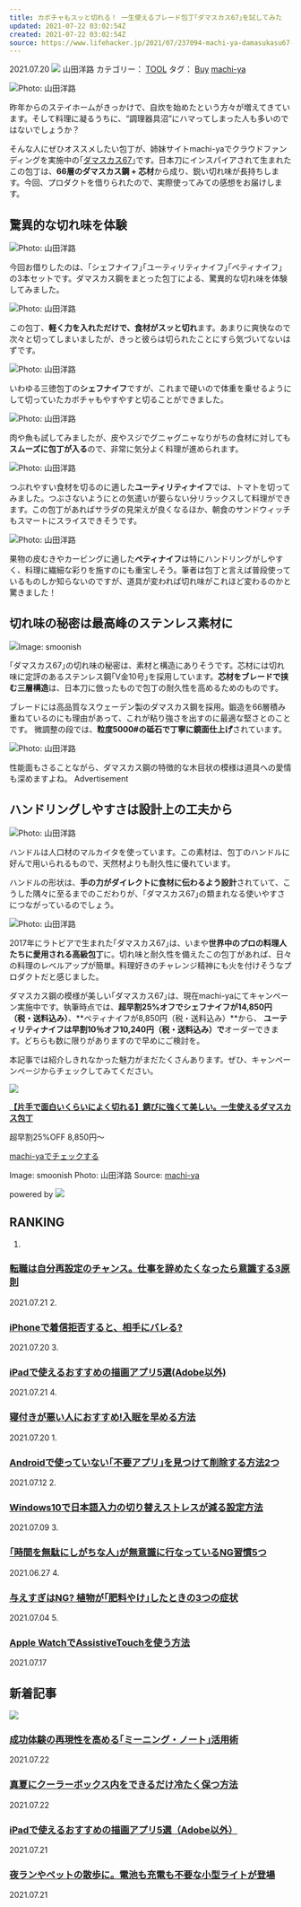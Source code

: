 ```yaml
---
title: カボチャもスッと切れる！ 一生使えるブレード包丁｢ダマスカス67｣を試してみた
updated: 2021-07-22 03:02:54Z
created: 2021-07-22 03:02:54Z
source: https://www.lifehacker.jp/2021/07/237094-machi-ya-damasukasu67-review.html
---
```


2021.07.20
![](https://www.lifehacker.jp/assets/common/img/icon_author.svg) 山田洋路
カテゴリー：
[TOOL](https://www.lifehacker.jp/tool/)
タグ：
[Buy](https://www.lifehacker.jp/tags/buy/)
[machi-ya](https://www.lifehacker.jp/tags/machi-ya/)

![](https://assets.media-platform.com/lifehacker/dist/images/2021/06/20/samura67-0%281%29-w960.JPG)Photo: 山田洋路

昨年からのステイホームがきっかけで、自炊を始めたという方々が増えてきています。そして料理に凝るうちに、“調理器具沼”にハマってしまった人も多いのではないでしょうか？

そんな人にぜひオススメしたい包丁が、姉妹サイトmachi-yaでクラウドファンディングを実施中の｢[ダマスカス67](https://camp-fire.jp/projects/view/432992)｣です。日本刀にインスパイアされて生まれたこの包丁は、**66層のダマスカス鋼 + 芯材**から成り、鋭い切れ味が長持ちします。今回、プロダクトを借りられたので、実際使ってみての感想をお届けします。

## 驚異的な切れ味を体験

![](https://assets.media-platform.com/lifehacker/dist/images/2021/06/20/samura67%282%29-w1280.jpg)Photo: 山田洋路

今回お借りしたのは、｢シェフナイフ｣｢ユーティリティナイフ｣｢ぺティナイフ｣ の3本セットです。ダマスカス鋼をまとった包丁による、驚異的な切れ味を体験してみました。

![](https://assets.media-platform.com/lifehacker/dist/images/2021/06/20/samura67-2.gif)Photo: 山田洋路

この包丁、**軽く力を入れただけで、食材がスッと切れ**ます。あまりに爽快なので次々と切ってしまいましたが、きっと彼らは切られたことにすら気づいてないはずです。

![](https://assets.media-platform.com/lifehacker/dist/images/2021/06/20/samura67%286%29-w1280.jpg)Photo: 山田洋路

いわゆる三徳包丁の**シェフナイフ**ですが、これまで硬いので体重を乗せるようにして切っていたカボチャもやすやすと切ることができました。

![](https://assets.media-platform.com/lifehacker/dist/images/2021/06/20/samura67%281%29-w1280.jpg)Photo: 山田洋路

肉や魚も試してみましたが、皮やスジでグニャグニャなりがちの食材に対しても**スムーズに包丁が入る**ので、非常に気分よく料理が進められます。

![](https://assets.media-platform.com/lifehacker/dist/images/2021/06/20/samura67%287%29-w1280.jpg)Photo: 山田洋路

つぶれやすい食材を切るのに適した**ユーティリティナイフ**では、トマトを切ってみました。つぶさないようにとの気遣いが要らない分リラックスして料理ができます。この包丁があればサラダの見栄えが良くなるほか、朝食のサンドウィッチもスマートにスライスできそうです。

![](https://assets.media-platform.com/lifehacker/dist/images/2021/06/20/samura67%288%29-w1280.jpg)Photo: 山田洋路

果物の皮むきやカービングに適した**ぺティナイフ**は特にハンドリングがしやすく、料理に繊細な彩りを施すのにも重宝しそう。筆者は包丁と言えば普段使っているものしか知らないのですが、道具が変われば切れ味がこれほど変わるのかと驚きました！

## 切れ味の秘密は最高峰のステンレス素材に

![](https://assets.media-platform.com/lifehacker/dist/images/2021/06/20/Damascus67%284%29.gif)Image: smoonish

｢ダマスカス67｣の切れ味の秘密は、素材と構造にありそうです。芯材には切れ味に定評のあるステンレス鋼｢V金10号｣を採用しています。**芯材をブレードで挟む三層構造**は、日本刀に倣ったもので包丁の耐久性を高めるためのものです。

ブレードには高品質なスウェーデン製のダマスカス鋼を採用。鍛造を66層積み重ねているのにも理由があって、これが粘り強さを出すのに最適な堅さとのことです。
微調整の段では、**粒度5000#の砥石で丁寧に鏡面仕上げ**されています。

![](https://assets.media-platform.com/lifehacker/dist/images/2021/06/20/samura67%284%29-w1280.jpg)Photo: 山田洋路

性能面もさることながら、ダマスカス鋼の特徴的な木目状の模様は道具への愛情も深めますよね。
Advertisement

## ハンドリングしやすさは設計上の工夫から

![](https://assets.media-platform.com/lifehacker/dist/images/2021/06/20/samura67%285%29-w1280.jpg)Photo: 山田洋路

ハンドルは人口材のマルカイタを使っています。この素材は、包丁のハンドルに好んで用いられるもので、天然材よりも耐久性に優れています。

ハンドルの形状は、**手の力がダイレクトに食材に伝わるよう設計**されていて、こうした隅々に至るまでのこだわりが、｢ダマスカス67｣の類まれなる使いやすさにつながっているのでしょう。

![](https://assets.media-platform.com/lifehacker/dist/images/2021/06/20/samura67-0%282%29.JPG)Photo: 山田洋路

2017年にラトビアで生まれた｢ダマスカス67｣は、いまや**世界中のプロの料理人たちに愛用される高級包丁**に。切れ味と耐久性を備えたこの包丁があれば、日々の料理のレベルアップが簡単。料理好きのチャレンジ精神にも火を付けそうなプロダクトだと感じました。

ダマスカス鋼の模様が美しい｢ダマスカス67｣は、現在machi-yaにてキャンペーン実施中です。執筆時点では、**超早割25%オフでシェフナイフが14,850円（税・送料込み）**、**ペティナイフが8,850円（税・送料込み）**から、 **ユーティリティナイフは早割10％オフ10,240円（税・送料込み）で**オーダーできます。どちらも数に限りがありますので早めにご検討を。

本記事では紹介しきれなかった魅力がまだたくさんあります。ぜひ、キャンペーンページからチェックしてみてください。

[![](https://static.camp-fire.jp/uploads/project_version/image/676704/76123f86-2d9f-4529-b0ba-c10310e19ddf.jpg?ixlib=rails-2.1.4&auto=format&w=1024)](https://camp-fire.jp/projects/view/432992?utm_source=lh&utm_medium=article_buywdg&utm_campaign=damasukasu67)

**[【片手で面白いくらいによく切れる】錆びに強くて美しい。一生使えるダマスカス包丁](https://camp-fire.jp/projects/view/432992?utm_source=lh&utm_medium=article_buywdg&utm_campaign=damasukasu67)**

超早割25%OFF 8,850円～

[machi-yaでチェックする](https://camp-fire.jp/projects/view/432992?utm_source=lh&utm_medium=article_buywdg&utm_campaign=damasukasu67)

Image: smoonish
Photo: 山田洋路
Source: [machi-ya](https://camp-fire.jp/projects/view/432992)

powered by [![](https://www.lifehacker.jp/assets/common/img/logo_cxense.png)](http://www.cxense.com/jp/)

## RANKING

1.

### [転職は自分再設定のチャンス。仕事を辞めたくなったら意識する3原則](https://www.lifehacker.jp/2021/07/238958book_to_read-802.html?cx_click=pc_ranking)

2021.07.21
2.

### [iPhoneで着信拒否すると、相手にバレる?](https://www.lifehacker.jp/2021/07/what-actually-happens-when-you-block-someone-on-your.html?cx_click=pc_ranking)

2021.07.20
3.

### [iPadで使えるおすすめの描画アプリ5選(Adobe以外)](https://www.lifehacker.jp/2021/07/the-best-ipad-drawing-apps-that-arent-adobe-fresco.html?cx_click=pc_ranking)

2021.07.21
4.

### [寝付きが悪い人におすすめ!入眠を早める方法](https://www.lifehacker.jp/2021/07/fall-asleep-faster-using-cognitive-shufflin.html?cx_click=pc_ranking)

2021.07.20
1.

### [Androidで使っていない｢不要アプリ｣を見つけて削除する方法2つ](https://www.lifehacker.jp/2021/07/238068find-and-delete-unused-apps-android.html?cx_click=pc_ranking)

2021.07.12
2.

### [Windows10で日本語入力の切り替えストレスが減る設定方法](https://www.lifehacker.jp/2021/07/235889windows10-typing-tips.html?cx_click=pc_ranking)

2021.07.09
3.

### [｢時間を無駄にしがちな人｣が無意識に行なっているNG習慣5つ](https://www.lifehacker.jp/2021/06/237418matome-habits-which-people-who-tend-to-waste-time.html?cx_click=pc_ranking)

2021.06.27
4.

### [与えすぎはNG? 植物が｢肥料やけ｣したときの3つの症状](https://www.lifehacker.jp/2021/07/how-to-tell-when-your-plant-needs-fertilizer.html?cx_click=pc_ranking)

2021.07.04
5.

### [Apple WatchでAssistiveTouchを使う方法](https://www.lifehacker.jp/2021/07/how-to-use-assistivetouch-on-the-apple-watc.html?cx_click=pc_ranking)

2021.07.17

## 新着記事

[![](https://assets.media-platform.com/lifehacker/dist/images/2021/07/20/210722meaningnote_top-w640.jpg)](https://www.lifehacker.jp/2021/07/238531memo-tomoeyamada_2.html)

### [成功体験の再現性を高める｢ミーニング・ノート｣活用術](https://www.lifehacker.jp/2021/07/238531memo-tomoeyamada_2.html)

2021.07.22

### [真夏にクーラーボックス内をできるだけ冷たく保つ方法](https://www.lifehacker.jp/2021/07/237694the-best-way-to-pack-a-cooler-1844605820.html)

2021.07.22

### [iPadで使えるおすすめの描画アプリ5選（Adobe以外）](https://www.lifehacker.jp/2021/07/the-best-ipad-drawing-apps-that-arent-adobe-fresco.html)

2021.07.21

### [夜ランやペットの散歩に。電池も充電も不要な小型ライトが登場](https://www.lifehacker.jp/2021/07/machi-ya-millionmilelight-start.html)

2021.07.21
